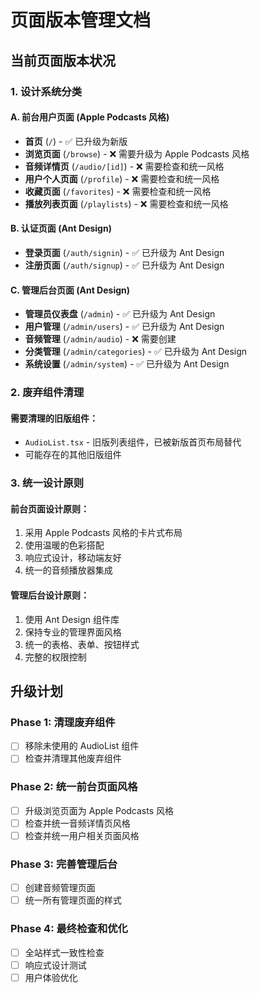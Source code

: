 # 页面版本管理文档

## 当前页面版本状况

### 1. 设计系统分类

#### A. 前台用户页面 (Apple Podcasts 风格)
- **首页** (`/`) - ✅ 已升级为新版
- **浏览页面** (`/browse`) - ❌ 需要升级为 Apple Podcasts 风格
- **音频详情页** (`/audio/[id]`) - ❌ 需要检查和统一风格
- **用户个人页面** (`/profile`) - ❌ 需要检查和统一风格
- **收藏页面** (`/favorites`) - ❌ 需要检查和统一风格
- **播放列表页面** (`/playlists`) - ❌ 需要检查和统一风格

#### B. 认证页面 (Ant Design)
- **登录页面** (`/auth/signin`) - ✅ 已升级为 Ant Design
- **注册页面** (`/auth/signup`) - ✅ 已升级为 Ant Design

#### C. 管理后台页面 (Ant Design)
- **管理员仪表盘** (`/admin`) - ✅ 已升级为 Ant Design
- **用户管理** (`/admin/users`) - ✅ 已升级为 Ant Design
- **音频管理** (`/admin/audio`) - ❌ 需要创建
- **分类管理** (`/admin/categories`) - ✅ 已升级为 Ant Design
- **系统设置** (`/admin/system`) - ✅ 已升级为 Ant Design

### 2. 废弃组件清理

#### 需要清理的旧版组件：
- `AudioList.tsx` - 旧版列表组件，已被新版首页布局替代
- 可能存在的其他旧版组件

### 3. 统一设计原则

#### 前台页面设计原则：
1. 采用 Apple Podcasts 风格的卡片式布局
2. 使用温暖的色彩搭配
3. 响应式设计，移动端友好
4. 统一的音频播放器集成

#### 管理后台设计原则：
1. 使用 Ant Design 组件库
2. 保持专业的管理界面风格
3. 统一的表格、表单、按钮样式
4. 完整的权限控制

## 升级计划

### Phase 1: 清理废弃组件
- [ ] 移除未使用的 AudioList 组件
- [ ] 检查并清理其他废弃组件

### Phase 2: 统一前台页面风格
- [ ] 升级浏览页面为 Apple Podcasts 风格
- [ ] 检查并统一音频详情页风格
- [ ] 检查并统一用户相关页面风格

### Phase 3: 完善管理后台
- [ ] 创建音频管理页面
- [ ] 统一所有管理页面的样式

### Phase 4: 最终检查和优化
- [ ] 全站样式一致性检查
- [ ] 响应式设计测试
- [ ] 用户体验优化